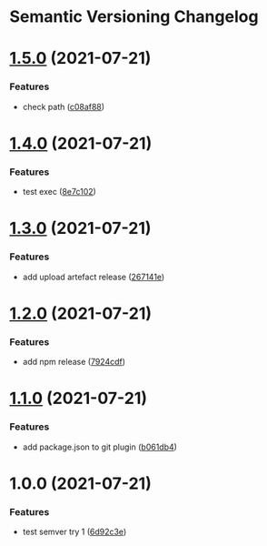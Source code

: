 # Semantic Versioning Changelog

# [1.5.0](https://github.com/marck-oemar/test-semantic-release/compare/v1.4.0...v1.5.0) (2021-07-21)


### Features

* check path ([c08af88](https://github.com/marck-oemar/test-semantic-release/commit/c08af88c5405c825b7e1a1f2ae9cb5180cb4b790))

# [1.4.0](https://github.com/marck-oemar/test-semantic-release/compare/v1.3.0...v1.4.0) (2021-07-21)


### Features

* test exec ([8e7c102](https://github.com/marck-oemar/test-semantic-release/commit/8e7c1021955d2fb47d21c83365bc6816b8fa4b62))

# [1.3.0](https://github.com/marck-oemar/test-semantic-release/compare/v1.2.0...v1.3.0) (2021-07-21)


### Features

* add upload artefact release ([267141e](https://github.com/marck-oemar/test-semantic-release/commit/267141eedd2bfd7ff888353ffbc150d5c9f476e7))

# [1.2.0](https://github.com/marck-oemar/test-semantic-release/compare/v1.1.0...v1.2.0) (2021-07-21)


### Features

* add npm release ([7924cdf](https://github.com/marck-oemar/test-semantic-release/commit/7924cdf26aa693e7ca77c06819362088335b477b))

# [1.1.0](https://github.com/marck-oemar/test-semantic-release/compare/v1.0.0...v1.1.0) (2021-07-21)


### Features

* add package.json to git plugin ([b061db4](https://github.com/marck-oemar/test-semantic-release/commit/b061db46214ce647af5447f1089fcd31906a5f3b))

# 1.0.0 (2021-07-21)


### Features

* test semver try 1 ([6d92c3e](https://github.com/marck-oemar/test-semantic-release/commit/6d92c3e815442b78f5f070d05644c6506a87ff95))
